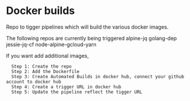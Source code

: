 # Docker builds

Repo to tigger pipelines which will build the various docker images.

The following repos are currently being triggered
      alpine-jq
      golang-dep
      jessie-jq-cf
      node-alpine-gcloud-yarn

If you want add additional images,

      Step 1: Create the repo
      Step 2: Add the Dockerfile
      Step 3: Create Automated Builds in docker hub, connect your github account to docker hub
      Step 4: Create a trigger URL in docker hub
      Step 5: Update the pipeline reflect the tigger URL
